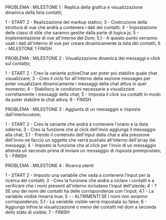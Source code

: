 PROBLEMA : MILESTONE 1 : Replica della grafica e visualizzazione dinamica della lista contatti;

1 - START
2 - Realizzazione del markup statico;
3 - Costruzione della struttura di vue che andrà a contenere i dati dei contatti;
4 - Impostazione delle classi di stile che saranno gestite dalla parte di logica js;
5 - Implementazione di vue all'interno del Dom;
    5.1 - A questo punto verranno usati i dati all'interno di vue per creare dinamicamente la lista dei contatti;
6 - MILESTONE 1 FINISH

PROBLEMA : MILESTONE 2 : Visualizzazione dinamica dei messaggi e click sul contatto;

1 - START
2 - Creo la variante activeChat per poter poi stabilire quale chat visualizzare;
3 - Creo il ciclo for all'interno della sezione messages per poter visualizzare dinamicamente i messaggi della chat attiva in quel momento;
4 - Stabilisco le condizioni necessarie a visualizzare correttamente i messaggi della chat;
5 - Imposta il click sui contatti in modo da poter stabilire la chat attiva;
6 - FINISH

PROBLEMA : MILESTONE 3 : Aggiunta di un messaggio e risposta dall’interlocutore;

1 - START
2 - Creo la variante che andrà a contenere l'orario e la data odierna;
3 - Creo la funzione che al click dell'invio aggiunga il messaggio alla chat;
    3.1 - Prendo il contenuto dell'input della chat e alla pressione dell'invio ne faccio un oggetto che verrà pushato all'interno dell'array dei messaggi;
4 - Imposto la funzione che al click per l'invio di un messaggio attenda un secondo prima di inviare un messaggio di risposta preimpostato;
5 - FINISH

PROBLEMA : MILESTONE 4 : Ricerca utenti

1 - START
2 - Imposto una variabile che vada a contenere l'input per la ricerca dei contatti;
3 - Creo la funzione che andrà a ciclare i contatti e a verificare che i nomi presenti all'interno includano l'input dell'utente;
4 - ? SE uno dei nomi dei contatti ha delle corrispondenze con l'input;
    4.1 - La variabile visible rimarrà true;
5 - : ALTRIMENTI SE i nomi non avranno corrispondenze;
    5.1 - La variabile visible verrà impostata su false;
6 - Aggiungo infine la visualizzazione o meno dei contatti nel dom a seconda dello stato di visible;
7 - FINISH